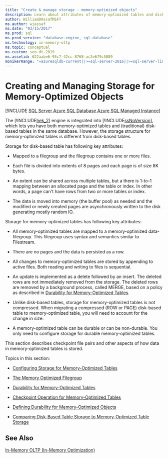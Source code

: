 ```yaml
---
title: "Create & manage storage - memory-optimized objects"
description: Learn about attributes of memory-optimized tables and disk-based tables. Use these resources to create and manage storage for memory-optimized objects.
author: WilliamDAssafMSFT
ms.author: wiassaf
ms.date: "03/15/2017"
ms.prod: sql
ms.prod_service: "database-engine, sql-database"
ms.technology: in-memory-oltp
ms.topic: conceptual
ms.custom: seo-dt-2019
ms.assetid: 622aabe6-95c7-42cc-8768-ac2e679c5089
monikerRange: "=azuresqldb-current||>=sql-server-2016||>=sql-server-linux-2017||=azuresqldb-mi-current"
---
```

# Creating and Managing Storage for Memory-Optimized Objects
[!INCLUDE [SQL Server Azure SQL Database Azure SQL Managed Instance](../../includes/applies-to-version/sql-asdb-asdbmi.md)]

  The [!INCLUDE[hek_2](../../includes/hek-2-md.md)] engine is integrated into [!INCLUDE[ssNoVersion](../../includes/ssnoversion-md.md)], which lets you have both memory-optimized tables and (traditional) disk-based tables in the same database. However, the storage structure for memory-optimized tables is different from disk-based tables.  
  
 Storage for disk-based table has following key attributes:  
  
-   Mapped to a filegroup and the filegroup contains one or more files.  
  
-   Each file is divided into extents of 8 pages and each page is of size 8K bytes.  
  
-   An extent can be shared across multiple tables, but a there is 1-to-1 mapping between an allocated page and the table or index. In other words, a page can't have rows from two or more tables or index.  
  
-   The data is moved into memory (the buffer pool) as needed and the modified or newly created pages are asynchronously written to the disk generating mostly random IO.  
  
 Storage for memory-optimized tables has following key attributes:  
  
-   All memory-optimized tables are mapped to a memory-optimized data-filegroup. This filegroup uses syntax and semantics similar to Filestream.  
  
-   There are no pages and the data is persisted as a row.  
  
-   All changes to memory-optimized tables are stored by appending to active files. Both reading and writing to files is sequential.  
  
-   An update is implemented as a delete followed by an insert. The deleted rows are not immediately removed from the storage. The deleted rows are removed by a background process, called MERGE, based on a policy as described in [Durability for Memory-Optimized Tables](../../relational-databases/in-memory-oltp/durability-for-memory-optimized-tables.md).  
  
-   Unlike disk-based tables, storage for memory-optimized tables is not compressed. When migrating a compressed (ROW or PAGE) disk-based table to memory-optimized table, you will need to account for the change in size.  
  
-   A memory-optimized table can be durable or can be non-durable. You only need to configure storage for durable memory-optimized tables.  
  
 This section describes checkpoint file pairs and other aspects of how data in memory-optimized tables is stored.  
  
 Topics in this section:  
  
-   [Configuring Storage for Memory-Optimized Tables](../../relational-databases/in-memory-oltp/configuring-storage-for-memory-optimized-tables.md)  
  
-   [The Memory Optimized Filegroup](../../relational-databases/in-memory-oltp/the-memory-optimized-filegroup.md)  
  
-   [Durability for Memory-Optimized Tables](../../relational-databases/in-memory-oltp/durability-for-memory-optimized-tables.md)  
  
-   [Checkpoint Operation for Memory-Optimized Tables](../../relational-databases/in-memory-oltp/checkpoint-operation-for-memory-optimized-tables.md)  
  
-   [Defining Durability for Memory-Optimized Objects](../../relational-databases/in-memory-oltp/defining-durability-for-memory-optimized-objects.md)  
  
-   [Comparing Disk-Based Table Storage to Memory-Optimized Table Storage](../../relational-databases/in-memory-oltp/comparing-disk-based-table-storage-to-memory-optimized-table-storage.md)  
  
## See Also  
 [In-Memory OLTP &#40;In-Memory Optimization&#41;](./overview-and-usage-scenarios.md)  
  
